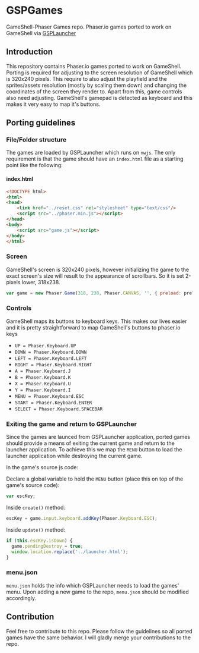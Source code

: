 # GSPGames
GameShell-Phaser Games repo. Phaser.io games ported to work on GameShell via [GSPLauncher](https://github.com/pleft/GSPLauncher)

## Introduction
This repository contains Phaser.io games ported to work on GameShell. Porting is required for adjusting to the screen resolution of GameShell which is 320x240 pixels. This require to also adjust the playfield and the sprites/assets resolution (mostly by scaling them down) and changing the coordinates of the screen they render to. Apart from this, game controls also need adjusting. GameShell's gamepad is detected as keyboard and this makes it very easy to map it's buttons.

## Porting guidelines

### File/Folder structure
The games are loaded by GSPLauncher which runs on `nwjs`. The only requirement is that the game should have an `index.html` file as a starting point like the following:

#### index.html
```html
<!DOCTYPE html>
<html>
<head>
    <link href="../reset.css" rel="stylesheet" type="text/css"/>
    <script src="../phaser.min.js"></script>
</head>
<body>
    <script src="game.js"></script>
</body>
</html>
```


### Screen
GameShell's screen is 320x240 pixels, however initializing the game to the exact screen's size will result to the appearance of scrollbars. So it is set 2-pixels lower, 318x238. 

```javascript
var game = new Phaser.Game(318, 238, Phaser.CANVAS, '', { preload: preload, create: create, update: update });
```

### Controls
GameShell maps its buttons to keyboard keys. This makes our lives easier and it is pretty straightforward to map GameShell's buttons to phaser.io keys

* `UP = Phaser.Keyboard.UP`
* `DOWN = Phaser.Keyboard.DOWN`
* `LEFT = Phaser.Keyboard.LEFT`
* `RIGHT = Phaser.Keyboard.RIGHT`
* `A = Phaser.Keyboard.J`
* `B = Phaser.Keyboard.K`
* `X = Phaser.Keyboard.U`
* `Y = Phaser.Keyboard.I`
* `MENU = Phaser.Keyboard.ESC`
* `START = Phaser.Keyboard.ENTER`
* `SELECT = Phaser.Keyboard.SPACEBAR`

### Exiting the game and return to GSPLauncher
Since the games are launced from GSPLauncher application, ported games should provide a means of exiting the current game and return to the launcher application. To achieve this we map the `MENU` button to load the launcher application while destroying the current game.

In the game's source js code:

Declare a global variable to hold the `MENU` button (place this on top of the game's source code):
```javascript
var escKey;
```

Inside `create()` method:
```javascript
escKey = game.input.keyboard.addKey(Phaser.Keyboard.ESC);
```

Inside `update()` method:
```javascript
if (this.escKey.isDown) {
  game.pendingDestroy = true;
  window.location.replace('../launcher.html');
}
```

### menu.json
`menu.json` holds the info which GSPLauncher needs to load the games' menu. Upon adding a new game to the repo, `menu.json` should be modified accordingly.

## Contribution
Feel free to contribute to this repo. Please follow the guidelines so all ported games have the same behavior. I will gladly merge your contributions to the repo.
